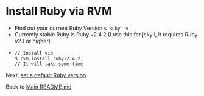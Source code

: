 # Install Ruby via RVM

  * Find out your current Ruby Version `$ Ruby -v`
  * Currently stable Ruby is Ruby v2.4.2 (I use this for jekyll, it requires Ruby v2.1 or higher)
  -     // Install via
        $ rvm install ruby-2.4.2
        // It will take some time


Next, [set a default Ruby version](https://github.com/wdzajicek/mac-dev-kcc/tree/05-default-ruby/#readme)

Back to [Main README.md](https://github.com/wdzajicek/mac-dev-kcc/#readme)
